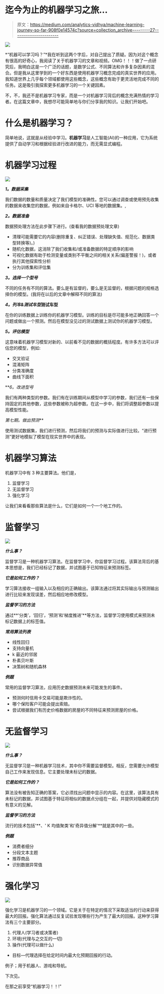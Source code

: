 # 迄今为止的机器学习之旅…

> 原文：<https://medium.com/analytics-vidhya/machine-learning-journey-so-far-908f0e14574c?source=collection_archive---------27----------------------->

![](img/536c9126c02650f34174d9cca7018fc3.png)

*“机器可以学习吗？”*我在听到这两个字后，对自己提出了质疑。因为对这个概念有很高的好奇心，我阅读了关于机器学习的文章和视频。OMG！！！做了一点研究后，我明白这是一个广泛的话题，是数学公式、不同算法和许多复杂因素的混合。但是我从这里学到的一个好东西是使用机器学习概念完成的真实世界的应用。我知道世界上几乎每个领域都使用这些概念，这些概念有助于更灵活地完成不同的任务。这是吸引我探索更多机器学习的一个关键因素。

不，不，我还不是机器学习专家，而是一个对机器学习背后的概念充满热情的学习者。在这篇文章中，我想尽可能简单地与你们分享我的知识。让我们开始吧。

# **什么是机器学习？**

简单地说，这就是从经验中学习。**机器学习**是人工智能(AI)的一种应用，它为系统提供了自动学习和根据经验进行改进的能力，而无需显式编程。

# **机器学习过程**

![](img/b0b17346d771a11245a4da2b544cb95d.png)

***1。数据采集***

我们数据的数量和质量决定了我们模型的准确性。您可以通过调查或使用预先收集的数据来收集您的数据，例如来自卡格尔、UCI 等地的数据集。,

***2。数据准备***

数据预处理方法在此步骤下进行。(查看我的数据预处理文章)

*   清理可能需要它的内容(删除重复、纠正错误、处理缺失值、规范化、数据类型转换等)。)
*   随机化数据，这消除了我们收集和/或准备数据的特定顺序的影响
*   可视化数据有助于检测变量或类别不平衡之间的相关关系(偏差警报！)，或者执行其他探索性分析
*   分为训练集和评估集

***3。选择一个型号***

不同的任务有不同的算法。要么是有监督的，要么是无监督的，根据问题的规格选择你的模型。(我将在以后的文章中解释不同的算法)

***4。列车&测试车型*测试车型**

在你的训练数据上训练你的机器学习模型。训练的目标是尽可能多地正确回答一个问题或做出一个预测。然后在模型没见过的测试数据上测试你的机器学习模型。

***5。评估模型***

这意味着机器学习模型对新的、以前看不见的数据的概括程度。有许多方法可以评估您的模型，例如:

*   交叉验证
*   混淆矩阵
*   分类准确度
*   曲线下面积

***6。*改进型号**

我们有两种类型的参数。我们有在训练期间从模型中学习的参数，我们还有一些保持固定的其他参数，这些参数被称为超参数。在这一步中，我们将调整超参数以提高模型性能。

**第七期*。做出预测***

使用测试数据集，我们进行预测，然后将我们的预测与实际值进行比较。“进行预测”更好地模拟了模型在现实世界中的表现。

# **机器学习算法**

机器学习中有 3 种主要算法。他们是，

1.  监督学习
2.  无监督学习
3.  强化学习

让我们来看看那些算法是什么，它们是如何一个一个地工作的。

# **监督学习**

![](img/4a906b4132552750160f74414feeee23.png)

***什么事？***

监督学习是一种机器学习算法。在监督学习中，你监督学习过程。该算法背后的基本思想是，我们已经标记了数据，并试图基于已知特征来预测标签。

***它是如何工作的？***

学习算法接收一组输入以及相应的正确输出。该算法通过将其实际输出与预测输出进行比较来发现误差，然后相应地修改模型。

***监督学习的方法***

通过**‘分类’，‘回归’，‘预测’和‘梯度推进’**等方法，监督学习使用模式来预测未标记数据上的标签值。

***常用算法列表***

*   线性回归
*   支持向量机
*   k 最近的邻居
*   朴素贝叶斯
*   决策树和随机森林

***例题***

常用的监督学习算法，应用历史数据预测未来可能发生的事件。

*   预测何时信用卡交易可能是欺诈性的。
*   哪个保险客户可能会提出索赔。
*   尝试根据我们有历史价格数据的房屋的不同特征来预测房屋的价格。

# **无监督学习**

![](img/22be41387b11fbc9e912d260c834a833.png)

***什么事？***

无监督学习是一种机器学习技术，其中你不需要监督模型。相反，您需要允许模型自己工作来发现信息。它主要处理未标记的数据。

***它是如何工作的？***

算法没有被告知正确的答案，它必须找出问题中显示的内容。在这里，该算法具有未标记的数据，并试图基于特征将相似的数据点分组在一起，并提供对隐藏模式的有意义的见解。

***监督学习的方法***

流行的技术包括'**、' K 均值聚类'和'奇异值分解'**就是其中的一些。

***例题***

*   消费者细分
*   分段文本主题
*   推荐商品
*   识别数据异常值

# **强化学习**

![](img/5816b39f42078392462c37447e41f1a3.png)

强化学习是机器学习的一个领域。它是关于在特定的情况下采取适当的行动来获得最大的回报。强化算法通过反复试验发现哪些行为产生了最大的回报。这种学习算法有三个主要部分。

1.  代理人(学习者或决策者)
2.  环境(代理与之交互的一切)
3.  操作(代理可以做什么)

*   目标—代理选择在给定时间内最大化预期回报的行动。

例子；用于机器人、游戏和导航。

下次见。

在那之前享受“机器学习！！!"